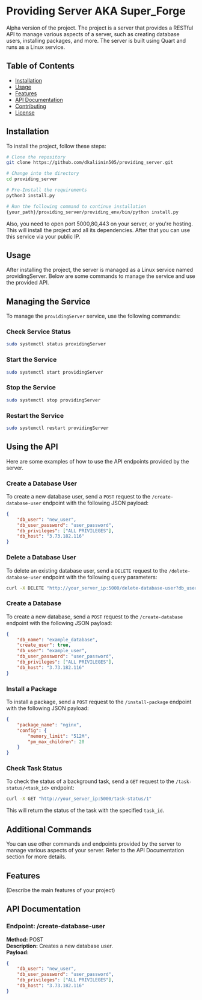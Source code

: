 # Providing Server AKA Super_Forge

Alpha version of the project. The project is a server that provides a RESTful API to manage various aspects of a server, such as creating database users, installing packages, and more. The server is built using Quart and runs as a Linux service.

## Table of Contents

- [Installation](#installation)
- [Usage](#usage)
- [Features](#features)
- [API Documentation](#api-documentation)
- [Contributing](#contributing)
- [License](#license)

## Installation

To install the project, follow these steps:

```bash
# Clone the repository
git clone https://github.com/dkaliinin505/providing_server.git

# Change into the directory
cd providing_server

# Pre-Install the requirements
python3 install.py

# Run the following command to continue installation
{your_path}/providing_server/providing_env/bin/python install.py
```

Also, you need to open port 5000,80,443 on your server, or you're hosting.
This will install the project and all its dependencies. After that you can use this service via your public IP. 

## Usage
After installing the project, the server is managed as a Linux service named providingServer. Below are some commands to manage the service and use the provided API.

## Managing the Service

To manage the `providingServer` service, use the following commands:

### Check Service Status
```bash
sudo systemctl status providingServer
```

### Start the Service
```bash
sudo systemctl start providingServer
```

### Stop the Service
```bash
sudo systemctl stop providingServer
```

### Restart the Service
```bash
sudo systemctl restart providingServer
```

## Using the API

Here are some examples of how to use the API endpoints provided by the server.

### Create a Database User

To create a new database user, send a `POST` request to the `/create-database-user` endpoint with the following JSON payload:

```json
{
    "db_user": "new_user",
    "db_user_password": "user_password",
    "db_privileges": ["ALL PRIVILEGES"],
    "db_host": "3.73.182.116"
}
```

### Delete a Database User

To delete an existing database user, send a `DELETE` request to the `/delete-database-user` endpoint with the following query parameters:

```bash
curl -X DELETE "http://your_server_ip:5000/delete-database-user?db_user=example_user"
```

### Create a Database

To create a new database, send a `POST` request to the `/create-database` endpoint with the following JSON payload:

```json
{
    "db_name": "example_database",
    "create_user": true,
    "db_user": "example_user",
    "db_user_password": "user_password",
    "db_privileges": ["ALL PRIVILEGES"],
    "db_host": "3.73.182.116"
}
```

### Install a Package

To install a package, send a `POST` request to the `/install-package` endpoint with the following JSON payload:

```json
{
    "package_name": "nginx",
    "config": {
        "memory_limit": "512M",
        "pm_max_children": 20
    }
}
```

### Check Task Status

To check the status of a background task, send a `GET` request to the `/task-status/<task_id>` endpoint:

```bash
curl -X GET "http://your_server_ip:5000/task-status/1"
```

This will return the status of the task with the specified `task_id`.

## Additional Commands

You can use other commands and endpoints provided by the server to manage various aspects of your server. Refer to the API Documentation section for more details.

## Features

(Describe the main features of your project)

## API Documentation

### Endpoint: /create-database-user
**Method:** POST  
**Description:** Creates a new database user.  
**Payload:**
```json
{
    "db_user": "new_user",
    "db_user_password": "user_password",
    "db_privileges": ["ALL PRIVILEGES"],
    "db_host": "3.73.182.116"
}
```
